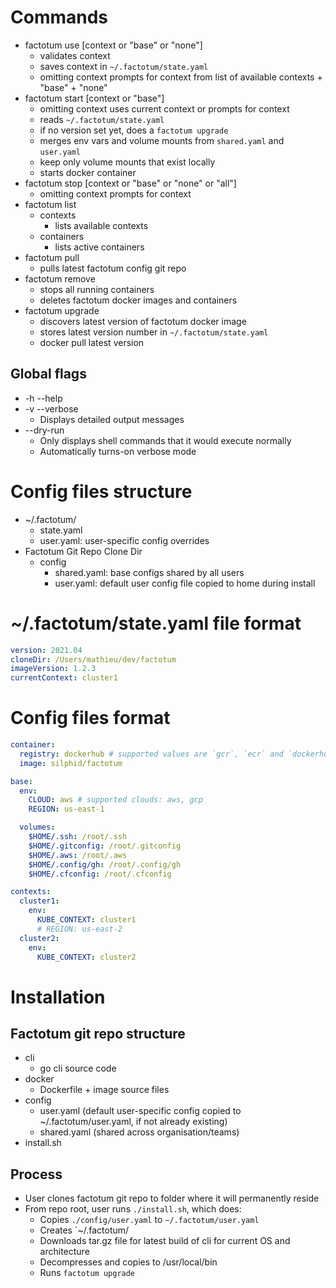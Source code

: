 # Commands

- factotum use [context or "base" or "none"]
  - validates context
  - saves context in `~/.factotum/state.yaml`
  - omitting context prompts for context from list of available contexts + "base" + "none"
- factotum start [context or "base"]
  - omitting context uses current context or prompts for context
  - reads `~/.factotum/state.yaml`
  - if no version set yet, does a `factotum upgrade`
  - merges env vars and volume mounts from `shared.yaml` and `user.yaml`
  - keep only volume mounts that exist locally
  - starts docker container
- factotum stop [context or "base" or "none" or "all"]
  - omitting context prompts for context
- factotum list
  - contexts
    - lists available contexts
  - containers
    - lists active containers
- factotum pull
  - pulls latest factotum config git repo
- factotum remove
  - stops all running containers
  - deletes factotum docker images and containers
- factotum upgrade
  - discovers latest version of factotum docker image
  - stores latest version number in `~/.factotum/state.yaml`
  - docker pull latest version

## Global flags

- -h --help
- -v --verbose
  - Displays detailed output messages
- --dry-run
  - Only displays shell commands that it would execute normally
  - Automatically turns-on verbose mode

# Config files structure

- ~/.factotum/
  - state.yaml
  - user.yaml: user-specific config overrides
- Factotum Git Repo Clone Dir
  - config
    - shared.yaml: base configs shared by all users
    - user.yaml: default user config file copied to home during install

# ~/.factotum/state.yaml file format

```yaml
version: 2021.04
cloneDir: /Users/mathieu/dev/factotum
imageVersion: 1.2.3
currentContext: cluster1
```

# Config files format

```yaml
container:
  registry: dockerhub # supported values are `gcr`, `ecr` and `dockerhub`
  image: silphid/factotum

base:
  env:
    CLOUD: aws # supported clouds: aws, gcp
    REGION: us-east-1

  volumes:
    $HOME/.ssh: /root/.ssh
    $HOME/.gitconfig: /root/.gitconfig
    $HOME/.aws: /root/.aws
    $HOME/.config/gh: /root/.config/gh
    $HOME/.cfconfig: /root/.cfconfig

contexts:
  cluster1:
    env:
      KUBE_CONTEXT: cluster1
      # REGION: us-east-2
  cluster2:
    env:
      KUBE_CONTEXT: cluster2
```

# Installation

## Factotum git repo structure

- cli
  - go cli source code
- docker
  - Dockerfile + image source files
- config
  - user.yaml (default user-specific config copied to ~/.factotum/user.yaml, if not already existing)
  - shared.yaml (shared across organisation/teams)
- install.sh

## Process

- User clones factotum git repo to folder where it will permanently reside
- From repo root, user runs `./install.sh`, which does:
  - Copies `./config/user.yaml` to `~/.factotum/user.yaml`
  - Creates `~/.factotum/
  - Downloads tar.gz file for latest build of cli for current OS and architecture
  - Decompresses and copies to /usr/local/bin
  - Runs `factotum upgrade`
